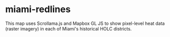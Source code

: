 # miami-redlines
This map uses Scrollama.js and Mapbox GL JS to show pixel-level heat data (raster imagery) in each of Miami's historical HOLC districts.
